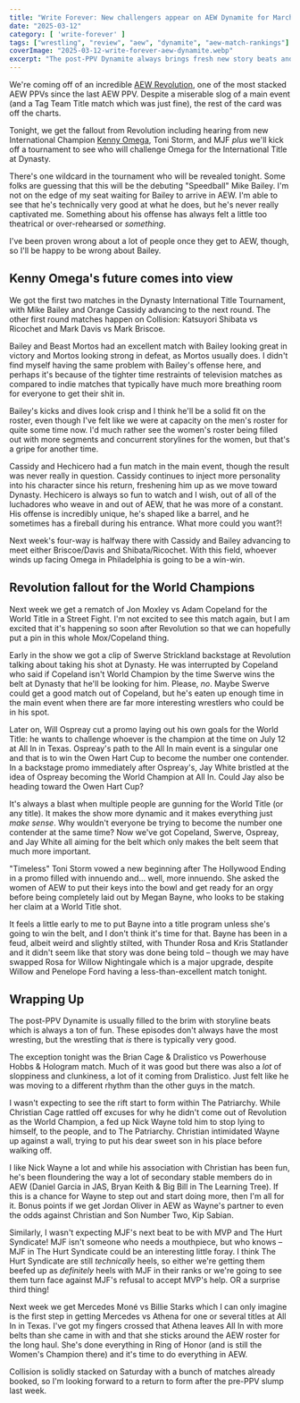 ```yaml
---
title: "Write Forever: New challengers appear on AEW Dynamite for March 12"
date: "2025-03-12"
category: [ 'write-forever' ]
tags: ["wrestling", "review", "aew", "dynamite", "aew-match-rankings"]
coverImage: "2025-03-12-write-forever-aew-dynamite.webp"
excerpt: "The post-PPV Dynamite always brings fresh new story beats and feuds and this one was no exception coming off of an incredible AEW Revolution."
---
```


We're coming off of an incredible [AEW Revolution](/posts/2025-03-09-write-forever-aew-revolution), one of the most stacked AEW PPVs since the last AEW PPV. Despite a miserable slog of a main event (and a Tag Team Title match which was just fine), the rest of the card was off the charts.

Tonight, we get the fallout from Revolution including hearing from new International Champion [Kenny Omega](/posts/2025-01-05-write-forever-njpw-wrestle-dynasty), Toni Storm, and MJF _plus_ we'll kick off a tournament to see who will challenge Omega for the International Title at Dynasty.

There's one wildcard in the tournament who will be revealed tonight. Some folks are guessing that this will be the debuting "Speedball" Mike Bailey. I'm not on the edge of my seat waiting for Bailey to arrive in AEW. I'm able to see that he's technically very good at what he does, but he's never really captivated me. Something about his offense has always felt a little too theatrical or over-rehearsed or _something_.

I've been proven wrong about a lot of people once they get to AEW, though, so I'll be happy to be wrong about Bailey.

## Kenny Omega's future comes into view

We got the first two matches in the Dynasty International Title Tournament, with Mike Bailey and Orange Cassidy advancing to the next round. The other first round matches happen on Collision: Katsuyori Shibata vs Ricochet and Mark Davis vs Mark Briscoe.

Bailey and Beast Mortos had an excellent match with Bailey looking great in victory and Mortos looking strong in defeat, as Mortos usually does. I didn't find myself having the same problem with Bailey's offense here, and perhaps it's because of the tighter time restraints of television matches as compared to indie matches that typically have much more breathing room for everyone to get their shit in.

Bailey's kicks and dives look crisp and I think he'll be a solid fit on the roster, even though I've felt like we were at capacity on the men's roster for quite some time now. I'd much rather see the women's roster being filled out with more segments and concurrent storylines for the women, but that's a gripe for another time.

Cassidy and Hechicero had a fun match in the main event, though the result was never really in question. Cassidy continues to inject more personality into his character since his return, freshening him up as we move toward Dynasty. Hechicero is always so fun to watch and I wish, out of all of the luchadores who weave in and out of AEW, that he was more of a constant. His offense is incredibly unique, he's shaped like a barrel, and he sometimes has a fireball during his entrance. What more could you want?!

Next week's four-way is halfway there with Cassidy and Bailey advancing to meet either Briscoe/Davis and Shibata/Ricochet. With this field, whoever winds up facing Omega in Philadelphia is going to be a win-win.

## Revolution fallout for the World Champions

Next week we get a rematch of Jon Moxley vs Adam Copeland for the World Title in a Street Fight. I'm not excited to see this match again, but I am excited that it's happening so soon after Revolution so that we can hopefully put a pin in this whole Mox/Copeland thing.

Early in the show we got a clip of Swerve Strickland backstage at Revolution talking about taking his shot at Dynasty. He was interrupted by Copeland who said if Copeland isn't World Champion by the time Swerve wins the belt at Dynasty that he'll be looking for him. Please, _no_. Maybe Swerve could get a good match out of Copeland, but he's eaten up enough time in the main event when there are far more interesting wrestlers who could be in his spot.

Later on, Will Ospreay cut a promo laying out his own goals for the World Title: he wants to challenge whoever is the champion at the time on July 12 at All In in Texas. Ospreay's path to the All In main event is a singular one and that is to win the Owen Hart Cup to become the number one contender. In a backstage promo immediately after Ospreay's, Jay White bristled at the idea of Ospreay becoming the World Champion at All In. Could Jay also be heading toward the Owen Hart Cup?

It's always a blast when multiple people are gunning for the World Title (or any title). It makes the show more dynamic and it makes everything just _make sense_. Why wouldn't everyone be trying to become the number one contender at the same time? Now we've got Copeland, Swerve, Ospreay, and Jay White all aiming for the belt which only makes the belt seem that much more important.

"Timeless" Toni Storm vowed a new beginning after The Hollywood Ending in a promo filled with innuendo and... well, more innuendo. She asked the women of AEW to put their keys into the bowl and get ready for an orgy before being completely laid out by Megan Bayne, who looks to be staking her claim at a World Title shot.

It feels a little early to me to put Bayne into a title program unless she's going to win the belt, and I don't think it's time for that. Bayne has been in a feud, albeit weird and slightly stilted, with Thunder Rosa and Kris Statlander and it didn't seem like that story was done being told – though we may have swapped Rosa for Willow Nightingale which is a major upgrade, despite Willow and Penelope Ford having a less-than-excellent match tonight.

## Wrapping Up

The post-PPV Dynamite is usually filled to the brim with storyline beats which is always a ton of fun. These episodes don't always have the most wresting, but the wrestling that _is_ there is typically very good.

The exception tonight was the Brian Cage & Dralistico vs Powerhouse Hobbs & Hologram match. Much of it was good but there was also a _lot_ of sloppiness and clunkiness, a lot of it coming from Dralistico. Just felt like he was moving to a different rhythm than the other guys in the match.

I wasn't expecting to see the rift start to form within The Patriarchy. While Christian Cage rattled off excuses for why he didn't come out of Revolution as the World Champion, a fed up Nick Wayne told him to stop lying to himself, to the people, and to The Patriarchy. Christian intimidated Wayne up against a wall, trying to put his dear sweet son in his place before walking off.

I like Nick Wayne a lot and while his association with Christian has been fun, he's been floundering the way a lot of secondary stable members do in AEW (Daniel Garcia in JAS, Bryan Keith & Big Bill in The Learning Tree). If this is a chance for Wayne to step out and start doing more, then I'm all for it. Bonus points if we get Jordan Oliver in AEW as Wayne's partner to even the odds against Christian and Son Number Two, Kip Sabian.

Similarly, I wasn't expecting MJF's next beat to be with MVP and The Hurt Syndicate! MJF isn't someone who needs a mouthpiece, but who knows – MJF in The Hurt Syndicate could be an interesting little foray. I think The Hurt Syndicate are still _technically_ heels, so either we're getting them beefed up as _definitely_ heels with MJF in their ranks or we're going to see them turn face against MJF's refusal to accept MVP's help. OR a surprise third thing!

Next week we get Mercedes Moné vs Billie Starks which I can only imagine is the first step in getting Mercedes vs Athena for one or several titles at All In in Texas. I've got my fingers crossed that Athena leaves All In with more belts than she came in with and that she sticks around the AEW roster for the long haul. She's done everything in Ring of Honor (and is still the Women's Champion there) and it's time to do everything in AEW.

Collision is solidly stacked on Saturday with a bunch of matches already booked, so I'm looking forward to a return to form after the pre-PPV slump last week.